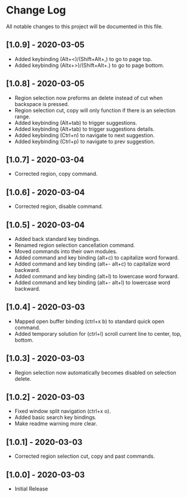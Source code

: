 # Change Log

All notable changes to this project will be documented in this file.

## [1.0.9] - 2020-03-05
- Added keybinding (Alt+<)/(Shift+Alt+,) to go to page top.
- Added keybinding (Altx+>)/(Shift+Alt+.) to go to page bottom.

## [1.0.8] - 2020-03-05
- Region selection now preforms an delete instead of cut when backspace is pressed.
- Region selection cut, copy will only function if there is an selection range.
- Added keybinding (Alt+tab) to trigger suggestions.
- Added keybinding (Alt+tab) to trigger suggestions details.
- Added keybinding (Ctrl+n) to navigate to next suggestion.
- Added keybinding (Ctrl+p) to navigate to prev suggestion.

## [1.0.7] - 2020-03-04
- Corrected region, copy command.

## [1.0.6] - 2020-03-04
- Corrected region, disable command.

## [1.0.5] - 2020-03-04
- Added back standard key bindings.
- Renamed region selection cancellation command.
- Moved commands into their own modules.
- Added command and key binding (alt+c) to capitalize word forward.
- Added command and key binding (alt+- alt+c) to capitalize word backward.
- Added command and key binding (alt+l) to lowercase word forward.
- Added command and key binding (alt+- alt+l) to lowercase word backward.

## [1.0.4] - 2020-03-03
- Mapped open buffer binding (ctrl+x b) to standard quick open command.
- Added temporary solution for (ctrl+l) scroll current line to center, top, bottom.

## [1.0.3] - 2020-03-03
- Region selection now automatically becomes disabled on selection delete.

## [1.0.2] - 2020-03-03
- Fixed window split navigation (ctrl+x o).
- Added basic search key bindings.
- Make readme warning more clear.

## [1.0.1] - 2020-03-03
- Corrected region selection cut, copy and past commands.

## [1.0.0] - 2020-03-03
- Initial Release
